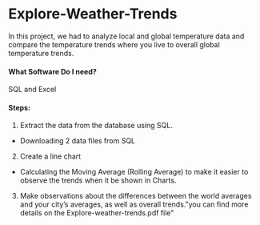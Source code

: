 # Explore-Weather-Trends
In this project, we had to analyze local and global temperature data and compare the temperature trends where you live to overall global temperature trends.
#### What Software Do I need?
SQL and Excel

#### Steps:
1. Extract the data from the database using SQL.
* Downloading 2 data files from SQL 
2. Create a line chart
* Calculating the Moving Average (Rolling Average) to make it easier to observe the trends when it be shown in Charts.
3. Make observations about the differences between the world averages and your city’s averages, as well as overall trends."you can find more details on the Explore-weather-trends.pdf file"

